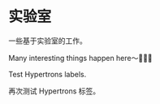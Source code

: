 # 实验室

一些基于实验室的工作。

Many interesting things happen here～🎉🎉🎉

Test Hypertrons labels.

再次测试 Hypertrons 标签。
